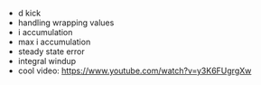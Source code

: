 - d kick
- handling wrapping values
- i accumulation
- max i accumulation
- steady state error
- integral windup
- cool video: https://www.youtube.com/watch?v=y3K6FUgrgXw
